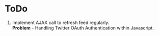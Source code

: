 ToDo
====

1. Implement AJAX call to refresh feed regularly.  
   **Problem** - Handling Twitter OAuth Authentication within Javascript.
